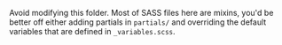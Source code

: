Avoid modifying this folder. Most of SASS files here are mixins, you'd be better off either adding partials in `partials/` and overriding the default variables that are defined in `_variables.scss`.
